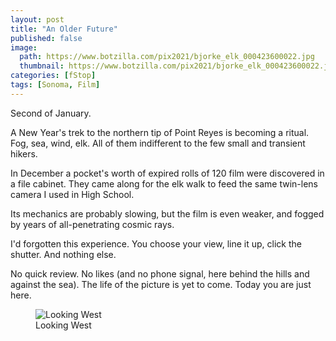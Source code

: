 ```yaml
---
layout: post
title: "An Older Future"
published: false
image:
  path: https://www.botzilla.com/pix2021/bjorke_elk_000423600022.jpg
  thumbnail: https://www.botzilla.com/pix2021/bjorke_elk_000423600022.jpg
categories: [fStop]
tags: [Sonoma, Film]
---
```


Second of January.

A New Year's trek to the northern tip of Point Reyes is becoming a ritual. Fog, sea, wind, elk. All of them indifferent to the few small and transient hikers.

<!--more-->

In December a pocket's worth of expired rolls of 120 film were discovered in a file cabinet. They came along for the elk walk to feed the same twin-lens camera I used in High School. 

Its mechanics are probably slowing, but the film is even weaker, and fogged by years of all-penetrating cosmic rays.

I'd forgotten this experience. You choose your view, line it up, click the shutter. And nothing else.

No quick review. No likes (and no phone signal, here behind the hills and against the sea). The life of the picture is yet to come. Today you are just here.

<figure class="align-center">
<img alt="Looking West" src="https://botzilla.com/pix2021/bjorke_newyear_000332520012.jpg">
<figcaption>Looking West</figcaption>
</figure>


